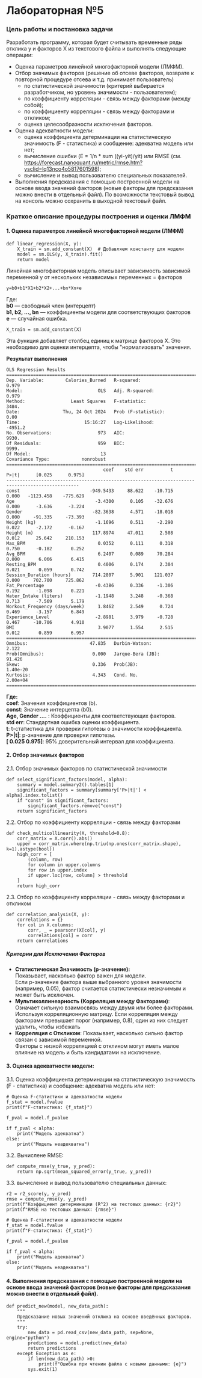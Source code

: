 # Лабораторная №5
### Цель работы и постановка задачи
Разработать программу, которая будет считывать временные ряды отклика y и факторов Х из текстового файла и выполнять следующие операции:  
  
- Оценка параметров линейной многофакторной модели (ЛМФМ).
- Отбор значимых факторов (решение об отсеве факторов, возврате к повторной процедуре отсева и т.д. принимает пользователь)  
  - по статистической значимости (критерий выбирается разработчиком, но уровень значимости - пользователем); 
  - по коэффициенту корреляции - связь между факторами (между собой);
  - по коэффициенту корреляции - связь между факторами и откликом;
  - оценка целесообразности исключения факторов.
- Оценка адекватности модели:
  - оценка коэффициента детерминации на статистическую значимость (F - статистика) и сообщение: адекватна модель или нет;
  - вычисление ошибки (E = 1/n * sum ((yi-yit)/yit) или RMSE (см. https://forecast.nanoquant.ru/metric/rmse.htm?ysclid=lq13nco4o5817601598);
  - вычисление и вывод пользователю специальных показателей.
- Выполнения предсказания с помощью построенной модели на основе ввода значений факторов (новые факторы для предсказания можно внести в отдельный файл).
  По возможности текстовый вывод на консоль можно сохранить в выходной текстовый файл. 

### Краткое описание процедуры построения и оценки ЛМФМ
#### 1. Оценка параметров линейной многофакторной модели (ЛМФМ)
```
def linear_regression(X, y):
    X_train = sm.add_constant(X)  # Добавляем константу для модели
    model = sm.OLS(y, X_train).fit()
    return model
```
Линейная многофакторная модель описывает зависимость
зависимой переменной y от нескольких независимых переменных = факторов
```
y=b0+b1*X1+b2*X2+...+bn*Xn+e
```
Где:  
**b0** — свободный член (интерцепт)  
**b1, b2, ..., bn** — коэффициенты модели для соответствующих факторов  
**e** — случайная ошибка.

```
X_train = sm.add_constant(X)
```
Эта функция добавляет столбец единиц к матрице факторов X.
Это необходимо для оценки интерцепта, чтобы "нормализовать" значения.
  
**Результат выполнения**
```
OLS Regression Results                            
==============================================================================
Dep. Variable:        Calories_Burned   R-squared:                       0.979
Model:                            OLS   Adj. R-squared:                  0.979
Method:                 Least Squares   F-statistic:                     3484.
Date:                Thu, 24 Oct 2024   Prob (F-statistic):               0.00
Time:                        15:16:27   Log-Likelihood:                -4951.2
No. Observations:                 973   AIC:                             9930.
Df Residuals:                     959   BIC:                             9999.
Df Model:                          13                                         
Covariance Type:            nonrobust           
=================================================================================================
                                    coef    std err          t      P>|t|      [0.025      0.975]
-------------------------------------------------------------------------------------------------
const                          -949.5433     88.622    -10.715      0.000   -1123.458    -775.629
Age                              -3.4300      0.105    -32.676      0.000      -3.636      -3.224
Gender                          -82.3638      4.571    -18.018      0.000     -91.335     -73.393
Weight (kg)                      -1.1696      0.511     -2.290      0.022      -2.172      -0.167
Height (m)                      117.8974     47.011      2.508      0.012      25.642     210.153
Max_BPM                           0.0352      0.111      0.318      0.750      -0.182       0.252
Avg_BPM                           6.2407      0.089     70.284      0.000       6.066       6.415
Resting_BPM                       0.4006      0.174      2.304      0.021       0.059       0.742
Session_Duration (hours)        714.2807      5.901    121.037      0.000     702.700     725.862
Fat_Percentage                   -0.4386      0.336     -1.306      0.192      -1.098       0.221
Water_Intake (liters)            -1.1948      3.248     -0.368      0.713      -7.569       5.179
Workout_Frequency (days/week)     1.8462      2.549      0.724      0.469      -3.157       6.849
Experience_Level                 -2.8981      3.979     -0.728      0.467     -10.706       4.910
BMI                               3.9077      1.554      2.515      0.012       0.859       6.957
==============================================================================
Omnibus:                       47.835   Durbin-Watson:                   2.122
Prob(Omnibus):                  0.000   Jarque-Bera (JB):               91.426
Skew:                           0.336   Prob(JB):                     1.40e-20
Kurtosis:                       4.343   Cond. No.                     2.00e+04
==============================================================================                              
```
**Где:**   
**coef**: Значения коэффициентов (b).  
**const**: Значение интерцепта (b0).  
**Age, Gender ....** : Коэффициенты для соответствующих факторов.  
**std err**: Стандартная ошибка оценки коэффициента.  
**t**: t-статистика для проверки гипотезы о значимости коэффициента.  
**P>|t|**: p-значение для проверки гипотезы.  
**[ 0.025 0.975]**: 95% доверительный интервал для коэффициента.  

#### 2. Отбор значимых факторов 
2.1. Отбор значимых факторов по статистической значимости
```
def select_significant_factors(model, alpha):
    summary = model.summary2().tables[1]
    significant_factors = summary[summary['P>|t|'] < alpha].index.tolist()
    if "const" in significant_factors:
        significant_factors.remove("const")
    return significant_factors
```
2.2. Отбор по коэффициенту корреляции - связь между факторами
```
def check_multicollinearity(X, threshold=0.8):
    corr_matrix = X.corr().abs()
    upper = corr_matrix.where(np.triu(np.ones(corr_matrix.shape), k=1).astype(bool))
    high_corr = [
        (column, row)
        for column in upper.columns
        for row in upper.index
        if upper.loc[row, column] > threshold
    ]
    return high_corr
```
  
2.3. Отбор по коэффициенту корреляции - связь между факторами и откликом
```
def correlation_analysis(X, y):
    correlations = {}
    for col in X.columns:
        corr, _ = pearsonr(X[col], y)
        correlations[col] = corr
    return correlations
```
  
##### Критерии для Исключения Факторов
- **Статистическая Значимость (p-значение):**  
Показывает, насколько фактор важен для модели.  
Если p-значение фактора выше выбранного уровня значимости (например, 0.05), фактор считается статистически
незначимым и может быть исключен.
- **Мультиколлинеарность (Корреляция между Факторами)**:  
Означает сильную взаимосвязь между двумя или более факторами. 
Используя корреляционную матрицу. Если корреляция между
факторами превышает порог (например, 0.8), один из них следует удалить, чтобы избежать
- **Корреляция с Откликом**:
Показывает, насколько сильно фактор связан с зависимой переменной.  
Факторы с низкой корреляцией с откликом могут иметь малое влияние на
модель и быть кандидатами на исключение.

#### 3. Оценка адекватности модели:
3.1. Оценка коэффициента детерминации на статистическую значимость (F - статистика) и сообщение: адекватна модель или нет:
```
# Оценка F-статистики и адекватности модели
f_stat = model.fvalue
print(f"F-статистика: {f_stat}")

f_pval = model.f_pvalue

if f_pval < alpha:
    print("Модель адекватна")
else:
    print("Модель неадекватна")
```

3.2. Вычислене RMSE:
```
def compute_rmse(y_true, y_pred):
    return np.sqrt(mean_squared_error(y_true, y_pred))
```

3.3. вычисление и вывод пользователю специальных данных:
```
r2 = r2_score(y, y_pred)
rmse = compute_rmse(y, y_pred)
print(f"Коэффициент детерминации (R^2) на тестовых данных: {r2}")
print(f"RMSE на тестовых данных: {rmse}")

# Оценка F-статистики и адекватности модели
f_stat = model.fvalue
print(f"F-статистика: {f_stat}")

f_pval = model.f_pvalue

if f_pval < alpha:
    print("Модель адекватна")
else:
    print("Модель неадекватна")
```

#### 4. Выполнения предсказания с помощью построенной модели на основе ввода значений факторов (новые факторы для предсказания можно внести в отдельный файл).
```
def predict_new(model, new_data_path):
    """
    Предсказание новых значений отклика на основе введённых факторов.
    """
    try:
        new_data = pd.read_csv(new_data_path, sep=None, engine="python")
        predictions = model.predict(new_data)
        return predictions
    except Exception as e:
        if len(new_data_path) >0:
            print(f"Ошибка при чтении файла с новыми данными: {e}")
        sys.exit(1)
```
